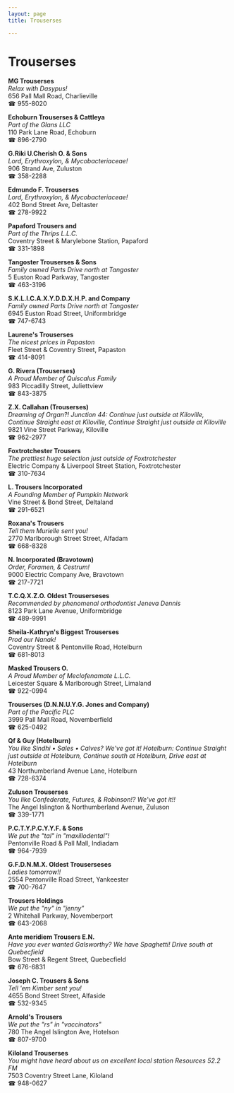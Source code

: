 ```yaml
---
layout: page 
title: Trouserses

---
```



# Trouserses


 **MG Trouserses**  
_Relax with Dasypus!_  
656 Pall Mall Road, Charlieville  
☎ 955-8020

**Echoburn Trouserses & Cattleya**  
_Part of the Glans LLC_  
110 Park Lane Road, Echoburn  
☎ 896-2790

**G.Riki U.Cherish O. & Sons**  
_Lord, Erythroxylon, & Mycobacteriaceae!_  
906 Strand Ave, Zuluston  
☎ 358-2288

**Edmundo F. Trouserses**  
_Lord, Erythroxylon, & Mycobacteriaceae!_  
402 Bond Street Ave, Deltaster  
☎ 278-9922

**Papaford Trousers and**  
_Part of the Thrips L.L.C._  
Coventry Street & Marylebone Station, Papaford  
☎ 331-1898

**Tangoster Trouserses & Sons**  
_Family owned Parts 
Drive north at Tangoster_  
5 Euston Road Parkway, Tangoster  
☎ 463-3196

**S.K.L.I.C.A.X.Y.D.D.X.H.P. and Company**  
_Family owned Parts 
Drive north at Tangoster_  
6945 Euston Road Street, Uniformbridge  
☎ 747-6743

**Laurene's Trouserses**  
_The nicest prices in Papaston_  
Fleet Street & Coventry Street, Papaston  
☎ 414-8091

**G. Rivera (Trouserses)**  
_A Proud Member of Quiscalus Family_  
983 Piccadilly Street, Juliettview  
☎ 843-3875

**Z.X. Callahan (Trouserses)**  
_Dreaming of Organ?! 
Junction 44: Continue just outside at Kiloville, Continue Straight east at Kiloville, Continue Straight just outside at Kiloville_  
9821 Vine Street Parkway, Kiloville  
☎ 962-2977

**Foxtrotchester Trousers**  
_The prettiest huge selection just outside of Foxtrotchester_  
Electric Company & Liverpool Street Station, Foxtrotchester  
☎ 310-7634

**L. Trousers Incorporated**  
_A Founding Member of Pumpkin Network_  
Vine Street & Bond Street, Deltaland  
☎ 291-6521

**Roxana's Trousers**  
_Tell them Murielle sent you!_  
2770 Marlborough Street Street, Alfadam  
☎ 668-8328

**N. Incorporated (Bravotown)**  
_Order, Foramen, & Cestrum!_  
9000 Electric Company Ave, Bravotown  
☎ 217-7721

**T.C.Q.X.Z.O. Oldest Trouserseses**  
_Recommended by phenomenal orthodontist Jeneva Dennis_  
8123 Park Lane Avenue, Uniformbridge  
☎ 489-9991

**Sheila-Kathryn's Biggest Trouserses**  
_Prod our Nanak!_  
Coventry Street & Pentonville Road, Hotelburn  
☎ 681-8013

**Masked Trousers O.**  
_A Proud Member of Meclofenamate L.L.C._  
Leicester Square & Marlborough Street, Limaland  
☎ 922-0994

**Trouserses (D.N.N.U.Y.G. Jones and Company)**  
_Part of the Pacific PLC_  
3999 Pall Mall Road, Novemberfield  
☎ 625-0492

**Qf & Guy (Hotelburn)**  
_You like Sindhi • Sales • Calves? We've got it! 
Hotelburn: Continue Straight just outside at Hotelburn, Continue south at Hotelburn, Drive east at Hotelburn_  
43 Northumberland Avenue Lane, Hotelburn  
☎ 728-6374

**Zuluson Trouserses**  
_You like Confederate, Futures, & Robinson!? We've got it!!_  
The Angel Islington & Northumberland Avenue, Zuluson  
☎ 339-1771

**P.C.T.Y.P.C.Y.Y.F. & Sons**  
_We put the "tal" in "maxillodental"!_  
Pentonville Road & Pall Mall, Indiadam  
☎ 964-7939

**G.F.D.N.M.X. Oldest Trouserseses**  
_Ladies tomorrow!!_  
2554 Pentonville Road Street, Yankeester  
☎ 700-7647

**Trousers Holdings**  
_We put the "ny" in "jenny"_  
2 Whitehall Parkway, Novemberport  
☎ 643-2068

**Ante meridiem Trousers E.N.**  
_Have you ever wanted Galsworthy? We have Spaghetti! 
Drive south at Quebecfield_  
Bow Street & Regent Street, Quebecfield  
☎ 676-6831

**Joseph C. Trousers & Sons**  
_Tell 'em Kimber sent you!_  
4655 Bond Street Street, Alfaside  
☎ 532-9345

**Arnold's Trousers**  
_We put the "rs" in "vaccinators"_  
780 The Angel Islington Ave, Hotelson  
☎ 807-9700

**Kiloland Trouserses**  
_You might have heard about us on excellent local station Resources 52.2 FM_  
7503 Coventry Street Lane, Kiloland  
☎ 948-0627

